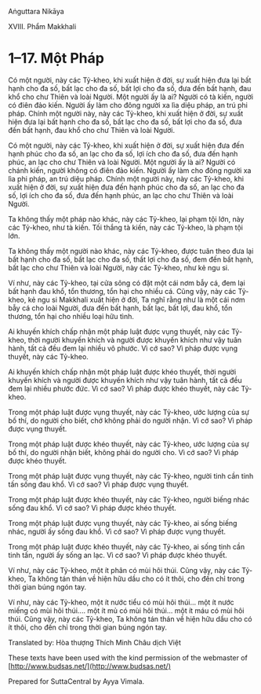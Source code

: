 Aṅguttara Nikāya

XVIII. Phẩm Makkhali

# 1–17. Một Pháp

Có một người, này các Tỷ-kheo, khi xuất hiện ở đời, sự xuất hiện đưa lại bất hạnh cho đa số, bất lạc cho đa số, bất lợi cho đa số, đưa đến bất hạnh, đau khổ cho chư Thiên và loài Người. Một người ấy là ai? Người có tà kiến, người có điên đảo kiến. Người ấy làm cho đông người xa lìa diệu pháp, an trú phi pháp. Chính một người này, này các Tỷ-kheo, khi xuất hiện ở đời, sự xuất hiện đưa lại bất hạnh cho đa số, bất lạc cho đa số, bất lợi cho đa số, đưa đến bất hạnh, đau khổ cho chư Thiên và loài Người.

Có một người, này các Tỷ-kheo, khi xuất hiện ở đời, sự xuất hiện đưa đến hạnh phúc cho đa số, an lạc cho đa số, lợi ích cho đa số, đưa đến hạnh phúc, an lạc cho chư Thiên và loài Người. Một người ấy là ai? Người có chánh kiến, người không có điên đảo kiến. Người ấy làm cho đông người xa lìa phi pháp, an trú diệu pháp. Chính một người này, này các Tỷ-kheo, khi xuất hiện ở đời, sự xuất hiện đưa đến hạnh phúc cho đa số, an lạc cho đa số, lợi ích cho đa số, đưa đến hạnh phúc, an lạc cho chư Thiên và loài Người.

Ta không thấy một pháp nào khác, này các Tỷ-kheo, lại phạm tội lớn, này các Tỷ-kheo, như tà kiến. Tối thắng tà kiến, này các Tỷ-kheo, là phạm tội lớn.

Ta không thấy một người nào khác, này các Tỷ-kheo, được tuân theo đưa lại bất hạnh cho đa số, bất lạc cho đa số, thất lợi cho đa số, đem đến bất hạnh, bất lạc cho chư Thiên và loài Người, này các Tỷ-kheo, như kẻ ngu si.

Ví như, này các Tỷ-kheo, tại cửa sông có đặt một cái nơm bẫy cá, đem lại bất hạnh đau khổ, tổn thương, tổn hại cho nhiều cá. Cũng vậy, này các Tỷ-kheo, kẻ ngu si Makkhali xuất hiện ở đời, Ta nghĩ rằng như là một cái nơm bẫy cá cho loài Người, đưa đến bất hạnh, bất lạc, bất lợi, đau khổ, tổn thương, tổn hại cho nhiều loại hữu tình.

Ai khuyến khích chấp nhận một pháp luật được vụng thuyết, này các Tỷ-kheo, thời người khuyến khích và người được khuyến khích như vậy tuân hành, tất cả đều đem lại nhiều vô phước. Vì cớ sao? Vì pháp được vụng thuyết, này các Tỷ-kheo.

Ai khuyến khích chấp nhận một pháp luật được khéo thuyết, thời người khuyến khích và người được khuyến khích như vậy tuân hành, tất cả đều đem lại nhiều phước đức. Vì cớ sao? Vì pháp được khéo thuyết, này các Tỷ-kheo.

Trong một pháp luật được vụng thuyết, này các Tỷ-kheo, ước lượng của sự bố thí, do người cho biết, chớ không phải do người nhận. Vì cớ sao? Vì pháp được vụng thuyết.

Trong một pháp luật được khéo thuyết, này các Tỷ-kheo, ước lượng của sự bố thí, do người nhận biết, không phải do người cho. Vì cớ sao? Vì pháp được khéo thuyết.

Trong một pháp luật được vụng thuyết, này các Tỷ-kheo, người tinh cần tinh tấn sống đau khổ. Vì cớ sao? Vì pháp được vụng thuyết.

Trong một pháp luật được khéo thuyết, này các Tỷ-kheo, người biếng nhác sống đau khổ. Vì cớ sao? Vì pháp được khéo thuyết.

Trong một pháp luật được vụng thuyết, này các Tỷ-kheo, ai sống biếng nhác, người ấy sống đau khổ. Vì cớ sao? Vì pháp được vụng thuyết.

Trong một pháp luật được khéo thuyết, này các Tỷ-kheo, ai sống tinh cần tinh tấn, người ấy sống an lạc. Vì cớ sao? Vì pháp được khéo thuyết.

Ví như, này các Tỷ-kheo, một ít phân có mùi hôi thúi. Cũng vậy, này các Tỷ-kheo, Ta không tán thán về hiện hữu dầu cho có ít thôi, cho đến chỉ trong thời gian búng ngón tay.

Ví như, này các Tỷ-kheo, một ít nước tiểu có mùi hôi thúi... một ít nước miếng có mùi hôi thúi.... một ít mủ có mùi hôi thúi... một ít máu có mùi hôi thúi. Cũng vậy, này các Tỷ-kheo, Ta không tán thán về hiện hữu dầu cho có ít thôi, cho đến chỉ trong thời gian búng ngón tay.

Translated by: Hòa thượng Thích Minh Châu dịch Việt

These texts have been used with the kind permission of the webmaster of [http://www.budsas.net/](http://www.budsas.net/)

Prepared for SuttaCentral by Ayya Vimala.